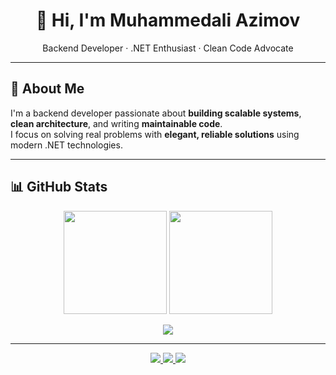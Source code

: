 
<h1 align="center">👋 Hi, I'm <strong>Muhammedali Azimov</strong></h1>

<p align="center">
  Backend Developer · .NET Enthusiast · Clean Code Advocate
</p>

---

## 🧠 About Me

I'm a backend developer passionate about **building scalable systems**, **clean architecture**, and writing **maintainable code**.  
I focus on solving real problems with **elegant, reliable solutions** using modern .NET technologies.


---

## 📊 GitHub Stats

<p align="center">
  <img src="https://github-readme-stats.vercel.app/api?username=Muhammedali-Azimov&show_icons=true&theme=tokyonight&hide_border=true" height="165" />
  <img src="https://github-readme-streak-stats.herokuapp.com/?user=Muhammedali-Azimov&theme=tokyonight&hide_border=true" height="165" />
</p>


<p align="center">
  <img src="https://github-profile-summary-cards.vercel.app/api/cards/profile-details?username=Muhammedali-Azimov&theme=tokyonight" />
</p>

<p align="center">
</p>

---

<p align="center">
  <a href="https://www.linkedin.com/in/a-mehemmedeli/">
    <img src="https://img.shields.io/badge/LinkedIn-0A66C2?style=for-the-badge&logo=linkedin&logoColor=white" />
  </a>
  <a href="mailto:azimovmehemmedeli@gmail.com">
    <img src="https://img.shields.io/badge/Email-D14836?style=for-the-badge&logo=gmail&logoColor=white" />
  </a>
  <img src="https://komarev.com/ghpvc/?username=Muhammedali-Azimov&style=for-the-badge&color=0CA6F7&label=Profile%20views" />
</p>
